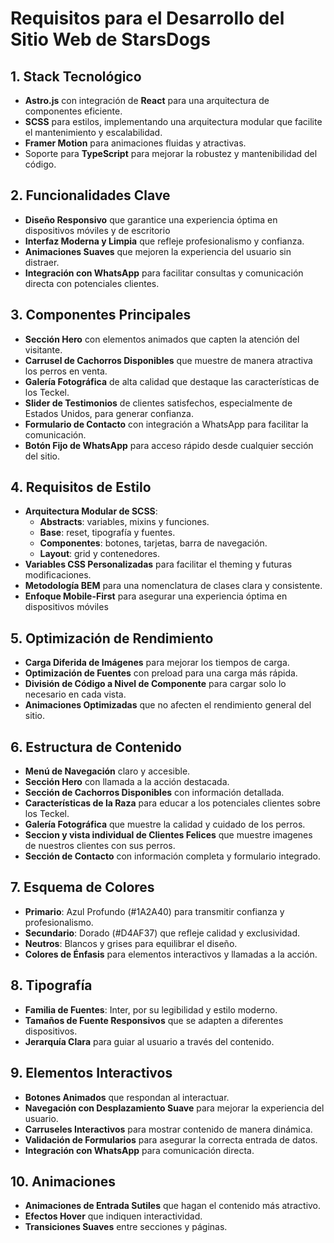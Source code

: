 # Requisitos para el Desarrollo del Sitio Web de StarsDogs

## 1. Stack Tecnológico

- **Astro.js** con integración de **React** para una arquitectura de componentes eficiente.
- **SCSS** para estilos, implementando una arquitectura modular que facilite el mantenimiento y escalabilidad.
- **Framer Motion** para animaciones fluidas y atractivas.
- Soporte para **TypeScript** para mejorar la robustez y mantenibilidad del código.

## 2. Funcionalidades Clave

- **Diseño Responsivo** que garantice una experiencia óptima en dispositivos móviles y de escritorio
- **Interfaz Moderna y Limpia** que refleje profesionalismo y confianza.
- **Animaciones Suaves** que mejoren la experiencia del usuario sin distraer.
- **Integración con WhatsApp** para facilitar consultas y comunicación directa con potenciales clientes.

## 3. Componentes Principales

- **Sección Hero** con elementos animados que capten la atención del visitante.
- **Carrusel de Cachorros Disponibles** que muestre de manera atractiva los perros en venta.
- **Galería Fotográfica** de alta calidad que destaque las características de los Teckel.
- **Slider de Testimonios** de clientes satisfechos, especialmente de Estados Unidos, para generar confianza.
- **Formulario de Contacto** con integración a WhatsApp para facilitar la comunicación.
- **Botón Fijo de WhatsApp** para acceso rápido desde cualquier sección del sitio.

## 4. Requisitos de Estilo

- **Arquitectura Modular de SCSS**:
  - **Abstracts**: variables, mixins y funciones.
  - **Base**: reset, tipografía y fuentes.
  - **Componentes**: botones, tarjetas, barra de navegación.
  - **Layout**: grid y contenedores.
- **Variables CSS Personalizadas** para facilitar el theming y futuras modificaciones.
- **Metodología BEM** para una nomenclatura de clases clara y consistente.
- **Enfoque Mobile-First** para asegurar una experiencia óptima en dispositivos móviles

## 5. Optimización de Rendimiento

- **Carga Diferida de Imágenes** para mejorar los tiempos de carga.
- **Optimización de Fuentes** con preload para una carga más rápida.
- **División de Código a Nivel de Componente** para cargar solo lo necesario en cada vista.
- **Animaciones Optimizadas** que no afecten el rendimiento general del sitio.

## 6. Estructura de Contenido

- **Menú de Navegación** claro y accesible.
- **Sección Hero** con llamada a la acción destacada.
- **Sección de Cachorros Disponibles** con información detallada.
- **Características de la Raza** para educar a los potenciales clientes sobre los Teckel.
- **Galería Fotográfica** que muestre la calidad y cuidado de los perros.
- **Seccion y vista individual de Clientes Felices** que muestre imagenes de nuestros clientes con sus perros.
- **Sección de Contacto** con información completa y formulario integrado.

## 7. Esquema de Colores

- **Primario**: Azul Profundo (#1A2A40) para transmitir confianza y profesionalismo.
- **Secundario**: Dorado (#D4AF37) que refleje calidad y exclusividad.
- **Neutros**: Blancos y grises para equilibrar el diseño.
- **Colores de Énfasis** para elementos interactivos y llamadas a la acción.

## 8. Tipografía

- **Familia de Fuentes**: Inter, por su legibilidad y estilo moderno.
- **Tamaños de Fuente Responsivos** que se adapten a diferentes dispositivos.
- **Jerarquía Clara** para guiar al usuario a través del contenido.

## 9. Elementos Interactivos

- **Botones Animados** que respondan al interactuar.
- **Navegación con Desplazamiento Suave** para mejorar la experiencia del usuario.
- **Carruseles Interactivos** para mostrar contenido de manera dinámica.
- **Validación de Formularios** para asegurar la correcta entrada de datos.
- **Integración con WhatsApp** para comunicación directa.

## 10. Animaciones

- **Animaciones de Entrada Sutiles** que hagan el contenido más atractivo.
- **Efectos Hover** que indiquen interactividad.
- **Transiciones Suaves** entre secciones y páginas.

